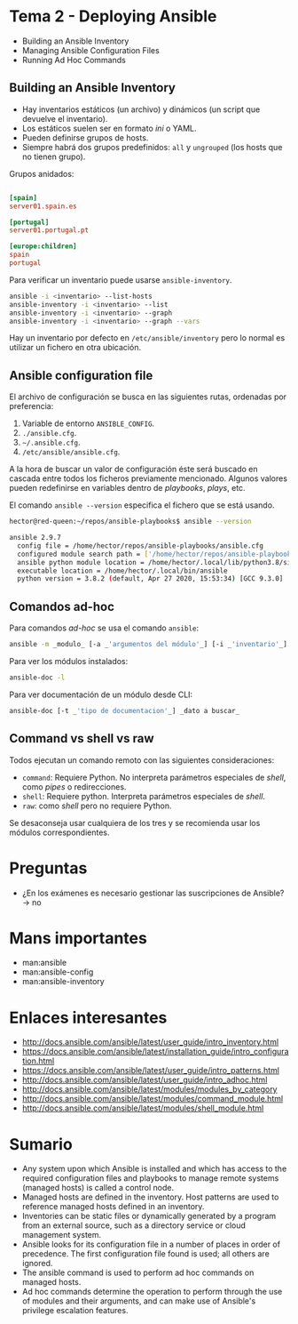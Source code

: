 # Tema 2 - Deploying Ansible

- Building an Ansible Inventory
- Managing Ansible Configuration Files
- Running Ad Hoc Commands

## Building an Ansible Inventory

- Hay inventarios estáticos (un archivo) y dinámicos (un script que devuelve el inventario).
- Los estáticos suelen ser en formato _ini_ o YAML.
- Pueden definirse grupos de hosts.
- Siempre habrá dos grupos predefinidos: `all` y `ungrouped` (los hosts que no tienen grupo).

Grupos anidados:

```ini

[spain]
server01.spain.es

[portugal]
server01.portugal.pt

[europe:children]
spain
portugal
```

Para verificar un inventario puede usarse `ansible-inventory`.

```bash
ansible -i <inventario> --list-hosts
ansible-inventory -i <inventario> --list
ansible-inventory -i <inventario> --graph
ansible-inventory -i <inventario> --graph --vars
```

Hay un inventario por defecto en `/etc/ansible/inventory` pero lo normal es utilizar un fichero en otra ubicación.


## Ansible configuration file

El archivo de configuración se busca en las siguientes rutas, ordenadas por preferencia:

1. Variable de entorno `ANSIBLE_CONFIG`.
2. `./ansible.cfg`.
3. `~/.ansible.cfg`.
4. `/etc/ansible/ansible.cfg`.

A la hora de buscar un valor de configuración éste será buscado en cascada entre todos los ficheros previamente mencionado. Algunos valores pueden redefinirse en variables dentro de _playbooks_, _plays_, etc.

El comando `ansible --version` especifica el fichero que se está usando.

```bash
hector@red-queen:~/repos/ansible-playbooks$ ansible --version

ansible 2.9.7
  config file = /home/hector/repos/ansible-playbooks/ansible.cfg
  configured module search path = ['/home/hector/repos/ansible-playbooks/plugins/modules']
  ansible python module location = /home/hector/.local/lib/python3.8/site-packages/ansible
  executable location = /home/hector/.local/bin/ansible
  python version = 3.8.2 (default, Apr 27 2020, 15:53:34) [GCC 9.3.0]
```
## Comandos ad-hoc

Para comandos _ad-hoc_ se usa el comando `ansible`:

```bash
ansible -m _modulo_ [-a _'argumentos del módulo'_] [-i _'inventario'_]
```

Para ver los módulos instalados:

```bash
ansible-doc -l
```

Para ver documentación de un módulo desde CLI:

```bash
ansible-doc [-t _'tipo de documentacion'_] _dato a buscar_
```

## Command vs shell vs raw

Todos ejecutan un comando remoto con las siguientes consideraciones:

- `command`: Requiere Python. No interpreta parámetros especiales de _shell_, como _pipes_ o redirecciones.
- `shell`: Requiere python. Interpreta parámetros especiales de _shell_.
- `raw`: como _shell_ pero no requiere Python.

Se desaconseja usar cualquiera de los tres y se recomienda usar los módulos correspondientes.

# Preguntas

- ¿En los exámenes es necesario gestionar las suscripciones de Ansible? -> no

# Mans importantes

- man:ansible
- man:ansible-config
- man:ansible-inventory

# Enlaces interesantes

- http://docs.ansible.com/ansible/latest/user_guide/intro_inventory.html
- https://docs.ansible.com/ansible/latest/installation_guide/intro_configuration.html
- https://docs.ansible.com/ansible/latest/user_guide/intro_patterns.html
- http://docs.ansible.com/ansible/latest/user_guide/intro_adhoc.html
- http://docs.ansible.com/ansible/latest/modules/modules_by_category
- http://docs.ansible.com/ansible/latest/modules/command_module.html
- http://docs.ansible.com/ansible/latest/modules/shell_module.html

# Sumario

- Any system upon which Ansible is installed and which has access to the required configuration files and playbooks to manage remote systems (managed hosts) is called a control node.
- Managed hosts are defined in the inventory. Host patterns are used to reference managed hosts defined in an inventory.
- Inventories can be static files or dynamically generated by a program from an external source, such as a directory service or cloud management system.
- Ansible looks for its configuration file in a number of places in order of precedence. The first configuration file found is used; all others are ignored.
- The ansible command is used to perform ad hoc commands on managed hosts.
- Ad hoc commands determine the operation to perform through the use of modules and their arguments, and can make use of Ansible's privilege escalation features.
